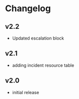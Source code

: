 # Changelog

## v2.2

- Updated escalation block

## v2.1

- adding incident resource table

## v2.0

- initial release